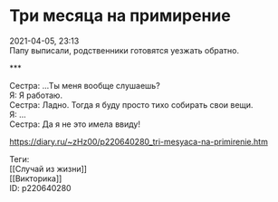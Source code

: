 Три месяца на примирение
=========================

   
 2021-04-05, 23:13   
  Папу выписали, родственники готовятся уезжать обратно.   
   
 \*\*\*   
   
 Сестра: ...Ты меня вообще слушаешь?   
 Я: Я работаю.   
 Сестра: Ладно. Тогда я буду просто тихо собирать свои вещи.   
 Я: ...   
 Сестра: Да я не это имела ввиду!   
    
 <https://diary.ru/~zHz00/p220640280_tri-mesyaca-na-primirenie.htm>   
   
 Теги:   
 [[Случай из жизни]]   
 [[Викторика]]   
 ID: p220640280